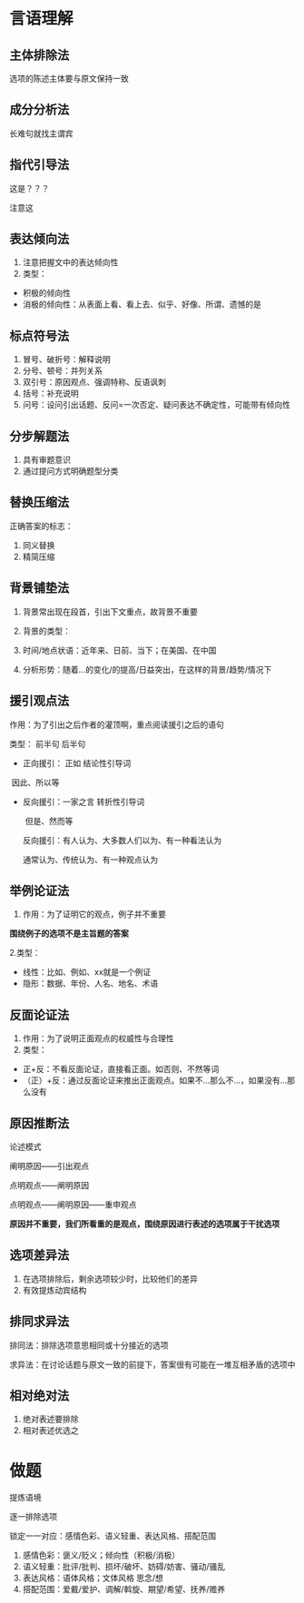 # 言语理解

## 主体排除法

选项的陈述主体要与原文保持一致

## 成分分析法

长难句就找主谓宾

## 指代引导法

这是？？？

注意这

## 表达倾向法

1. 注意把握文中的表达倾向性
2. 类型：

- 积极的倾向性
- 消极的倾向性：从表面上看、看上去、似乎、好像、所谓、遗憾的是

## 标点符号法

1. 冒号、破折号：解释说明
2. 分号、顿号：并列关系
3. 双引号：原因观点、强调特称、反语讽刺
4. 括号：补充说明
5. 问号：设问引出话题、反问=一次否定、疑问表达不确定性，可能带有倾向性

## 分步解题法

1. 具有审题意识
2. 通过提问方式明确题型分类

## 替换压缩法

正确答案的标志：

1. 同义替换
2. 精简压缩

## 背景铺垫法

1. 背景常出现在段首，引出下文重点，故背景不重要
2. 背景的类型：

1. 时间/地点状语：近年来、日前、当下；在美国、在中国
2. 分析形势：随着...的变化/的提高/日益突出，在这样的背景/趋势/情况下

## 援引观点法

作用：为了引出之后作者的灌顶啊，重点阅读援引之后的语句

类型：             前半句            后半句

- 正向援引： 正如            结论性引导词

​                                               因此、所以等

- 反向援引：一家之言      转折性引导词

  ​                                         但是、然而等

  

  反向援引：有人认为、大多数人们以为、有一种看法认为

  通常认为、传统认为、有一种观点认为

## 举例论证法

1. 作用：为了证明它的观点，例子并不重要

**围绕例子的选项不是主旨题的答案**

2.类型：

- 线性：比如、例如、xx就是一个例证
- 隐形：数据、年份、人名、地名、术语

## 反面论证法

1. 作用：为了说明正面观点的权威性与合理性
2. 类型：

- 正+反：不看反面论证，直接看正面。如否则、不然等词
- （正）+反：通过反面论证来推出正面观点。如果不...那么不...，如果没有...那么没有

## 原因推断法

论述模式

阐明原因——引出观点

点明观点——阐明原因

点明观点——阐明原因——重申观点

**原因并不重要，我们所看重的是观点，围绕原因进行表述的选项属于干扰选项**

## 选项差异法

1. 在选项排除后，剩余选项较少时，比较他们的差异
2. 有效提炼动宾结构

## 排同求异法

排同法：排除选项意思相同或十分接近的选项

求异法：在讨论话题与原文一致的前提下，答案很有可能在一堆互相矛盾的选项中

## 相对绝对法

1. 绝对表述要排除
2. 相对表述优选之

# 做题

提炼语境

逐一排除选项

锁定一一对应：感情色彩、语义轻重、表达风格、搭配范围

1. 感情色彩：褒义/贬义；倾向性（积极/消极）
2. 语义轻重：批评/批判、损坏/破坏、妨碍/妨害、骚动/骚乱
3. 表达风格：语体风格；文体风格   思念/想
4. 搭配范围：爱戴/爱护、调解/斡旋、期望/希望、抚养/赡养
